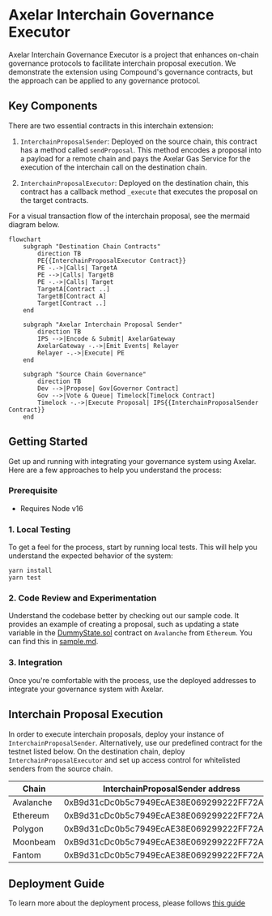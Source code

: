 # Axelar Interchain Governance Executor

Axelar Interchain Governance Executor is a project that enhances on-chain governance protocols to facilitate interchain proposal execution. We demonstrate the extension using Compound's governance contracts, but the approach can be applied to any governance protocol.

## Key Components

There are two essential contracts in this interchain extension:

1. `InterchainProposalSender`: Deployed on the source chain, this contract has a method called `sendProposal`. This method encodes a proposal into a payload for a remote chain and pays the Axelar Gas Service for the execution of the interchain call on the destination chain.

2. `InterchainProposalExecutor`: Deployed on the destination chain, this contract has a callback method `_execute` that executes the proposal on the target contracts.

For a visual transaction flow of the interchain proposal, see the mermaid diagram below.

```mermaid
flowchart
    subgraph "Destination Chain Contracts"
        direction TB
        PE{{InterchainProposalExecutor Contract}}
        PE -.->|Calls| TargetA
        PE -->|Calls| TargetB
        PE -.->|Calls| Target
        TargetA[Contract ..]
        TargetB[Contract A]
        Target[Contract ..]
    end

    subgraph "Axelar Interchain Proposal Sender"
        direction TB
        IPS -->|Encode & Submit| AxelarGateway
        AxelarGateway -.->|Emit Events| Relayer
        Relayer -.->|Execute| PE
    end

    subgraph "Source Chain Governance"
        direction TB
        Dev -->|Propose| Gov[Governor Contract]
        Gov -->|Vote & Queue| Timelock[Timelock Contract]
        Timelock -.->|Execute Proposal| IPS{{InterchainProposalSender Contract}}
    end
```

## Getting Started

Get up and running with integrating your governance system using Axelar. Here are a few approaches to help you understand the process:

### Prerequisite

- Requires Node v16

### 1. Local Testing

To get a feel for the process, start by running local tests. This will help you understand the expected behavior of the system:

```shell
yarn install
yarn test
```

### 2. Code Review and Experimentation

Understand the codebase better by checking out our sample code. It provides an example of creating a proposal, such as updating a state variable in the [DummyState.sol](contracts/test/DummyState.sol) contract on `Avalanche` from `Ethereum`. You can find this in [sample.md](docs/sample.md).

### 3. Integration

Once you're comfortable with the process, use the deployed addresses to integrate your governance system with Axelar.

## Interchain Proposal Execution

In order to execute interchain proposals, deploy your instance of `InterchainProposalSender`. Alternatively, use our predefined contract for the testnet listed below. On the destination chain, deploy `InterchainProposalExecutor` and set up access control for whitelisted senders from the source chain.

| Chain     | InterchainProposalSender address           | InterchainProposalExecutor address         |
| --------- | ------------------------------------------ | ------------------------------------------ |
| Avalanche | 0xB9d31cDc0b5c7949EcAE38E069299222FF72A899 | 0x5076782ffC839183Eaf5f68f097c6D205216F1AB |
| Ethereum  | 0xB9d31cDc0b5c7949EcAE38E069299222FF72A899 | 0x5076782ffC839183Eaf5f68f097c6D205216F1AB |
| Polygon   | 0xB9d31cDc0b5c7949EcAE38E069299222FF72A899 | 0x5076782ffC839183Eaf5f68f097c6D205216F1AB |
| Moonbeam  | 0xB9d31cDc0b5c7949EcAE38E069299222FF72A899 | 0x5076782ffC839183Eaf5f68f097c6D205216F1AB |
| Fantom    | 0xB9d31cDc0b5c7949EcAE38E069299222FF72A899 | 0x5076782ffC839183Eaf5f68f097c6D205216F1AB |

## Deployment Guide

To learn more about the deployment process, please follows [this guide](docs/deployment.md)
